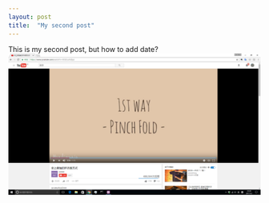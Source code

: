 ```yaml
---
layout: post
title:  "My second post"
---
```


This is my second post, but how to add date?
![Image](images/19-2-22.png)
